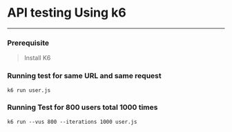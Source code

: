 # API testing Using k6

---

### Prerequisite

> Install K6

### Running test for same URL and same request

```
k6 run user.js
```

### Running Test for 800 users total 1000 times

```
k6 run --vus 800 --iterations 1000 user.js
```
